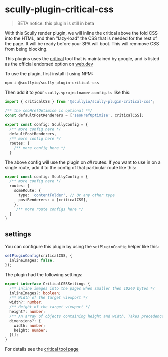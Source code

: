 # scully-plugin-critical-css

> BETA notice: this plugin is still in beta

With this Scully render plugin, we will inline the critical above the fold CSS into the HTML, and then "lazy-load" the CSS that is needed for the rest of the page. It will be ready before your SPA will boot. This will remmove CSS from being blocking.

This plugins uses the [critical](https://github.com/addyosmani/critical#critical) tool that is maintained by google, and is listed as the official endorsed option on [web.dev](https://web.dev/extract-critical-css/)

To use the plugin, first install it using NPM:

```bash
npm i @scullyio/scully-plugin-critical-css
```

Then add it to your `scully.<projectname>.config.ts` like this:

```typescript
import { criticalCSS } from '@scullyio/scully-plugin-critical-css';

/** the seoHrefOptimise is optional **/
const defaultPostRenderers = ['seoHrefOptimise', criticalCSS];

export const config: ScullyConfig = {
  /** more config here */
  defaultPostRenderers,
  /** more config here */
  routes: {
    /** more config here */
  }
```

The above config will use the plugin on _all_ routes. If you want to use in on a single route, add it to the config of that particular route like this:

```typescript
export const config: ScullyConfig = {
  /** more config here */
  routes: {
    someRoute: {
      type: 'contentFolder', // Or any other type
      postRenderers: = [criticalCSS],
    },
     /** more route configs here */
  }
}
```

## settings

You can configure this plugin by using the `setPluginConfig` helper like this:

```typescript
setPluginConfig(criticalCSS, {
  inlineImages: false,
});
```

The plugin had the following settings:

```typescript
export interface CriticalCSSSettings {
  /** inline images into the pages when smaller then 10240 bytes */
  inlineImages?: boolean;
  /** Width of the target viewport */
  width?: number;
  /** Height of the target viewport */
  height?: number;
  /** An array of objects containing height and width. Takes precedence over width and height if set */
  dimensions?: {
    width: number;
    height: number;
  }[];
}
```

For details see the [critical tool page](https://github.com/addyosmani/critical)
